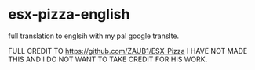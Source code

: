 # esx-pizza-english
full translation to englsih with my pal google translte. 

FULL CREDIT TO https://github.com/ZAUB1/ESX-Pizza I HAVE NOT MADE THIS AND I DO NOT WANT TO TAKE CREDIT FOR HIS WORK.
